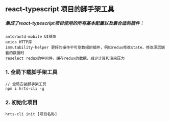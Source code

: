 ## react-typescript 项目的脚手架工具
##### 集成了react-typescript项目使用的所有基本配置以及最合适的插件：
```
antd/antd-mobile UI框架
axios HTTP库
immutability-helper 更好的操作不可变数据的插件，例如redux修改state，修改深层嵌套的数据时
reselect redux的中间件，缓存redux的数据，减少计算和渲染压力
```
### 1. 全局下载脚手架工具  
```
// 全局安装脚手架工具
npm i hrts-cli -g
```
### 2. 初始化项目  
```
hrts-cli init [项目名称]
```